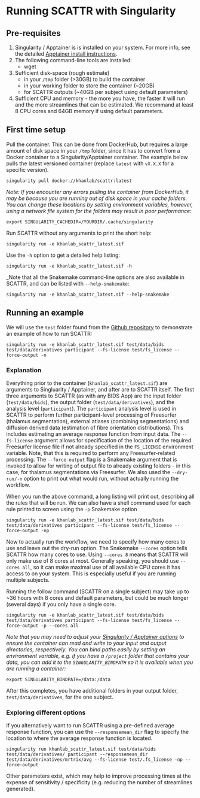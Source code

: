 # Running SCATTR with Singularity

## Pre-requisites
1. Singularity / Apptainer is is installed on your system. For more info, see
the detailed [Apptainer install instructions](https://apptainer.org/docs/admin/main/installation.html#install-from-pre-built-packages).
1. The following command-line tools are installed:
    * wget
1. Sufficient disk-space (rough estimate)
    * in your `/tmp` folder (>30GB) to build the container
    * in your working folder to store the container (~20GB)
    * for SCATTR outputs (~40GB per subject using default parameters)
1. Sufficient CPU and memory - the more you have, the faster it will run and 
the more streamlines that can be estimated. We recommand at least 8 CPU cores 
and 64GB memory if using default parameters.

## First time setup
Pull the container. This can be done from DockerHub, but requires a large 
amount of disk space in your `/tmp` folder, since it has to convert from a 
Docker container to a Singularity/Apptainer container. The example below pulls
the latest versioned container (replace `latest` with `vX.X.X` for a specific
version).

```
singularity pull docker://khanlab/scattr:latest
```
_Note: If you encounter any errors pulling the container from DockerHub, it may
be because you are running out of disk space in your cache folders. You can 
change these locations by setting environment variables, however, using a 
network file system for the folders may result in poor performance:_
```
export SINGULARITY_CACHEDIR=/YOURDIR/.cache/singularity
```


Run SCATTR without any arguments to print the short help:

```
singularity run -e khanlab_scattr_latest.sif
```

Use the `-h` option to get a detailed help listing:

```
singularity run -e khanlab_scattr_latest.sif -h
```

_Note that all the Snakemake command-line options are also available in SCATTR,
and can be listed with `--help-snakemake`:

```
singularity run -e khanlab_scattr_latest.sif --help-snakemake
```

## Running an example

We will use the `test` folder found from the 
[Github repository](https://github.com/khanlab/scattr/tree/main/test/) to
demonstrate an example of how to run SCATTR:

```
singularity run -e khanlab_scattr_latest.sif test/data/bids test/data/derivatives participant --fs-license test/fs_license --force-output -n
```

### Explanation

Everything prior to the container (`khanlab_scattr_latest.sif`) are arguments
to Singluarity / Apptainer, and after are to SCATTR itself. The first three arguments to 
SCATTR (as with any BIDS App) are the input folder (`test/data/bids`), the 
output folder (`test/data/derivatives`), and the analysis level (`participant`).
The `participant` analysis level is used in SCATTR to perform further 
participant-level processing of Freesurfer (thalamus segmentation), external 
atlases (combining segmentations) and diffusion derived data (estimation of 
fibre orientation distributions). This includes estimating an average response 
function from input data. The `--fs-license` argument allows for specification
of the location of the required Freesurfer license file if not already 
specified in the `FS_LICENSE` environment variable. Note, that this is
required to perform any Freesurfer-related processing. The `--force-output` 
flag is a Snakemake argument that is invoked to allow for writing of output file
to already existing folders - in this case, for thalamus segmentations via 
Freesurfer. We also used the `--dry-run/-n` option to print out what would run,
without actually running the workflow.

When you run the above command, a long listing will print out, describing all 
the rules that will be run. We can also have a shell command used for each rule
printed to screen using the `-p` Snakemake option

```
singularity run -e khanlab_scattr_latest.sif test/data/bids test/data/derivatives participant --fs-license test/fs_license --force-output -np
```

Now to actually run the workflow, we need to specify how many cores to use and 
leave out the dry-run option. The Snakemake `--cores` option tells SCATTR how
many cores to use. Using `--cores 8` means that SCATTR will only make use of 8 
cores at most. Generally speaking, you should use `--cores all`, so it can make 
maximal use of all available CPU cores it has access to on your system. This is 
especially useful if you are running multiple subjects.

Running the follow command (SCATTR on a single subject) may take up to ~36 hours
with 8 cores and default parameters, but could be much longer (several days) if 
you only have a single core.

```
singularity run -e khanlab_scattr_latest.sif test/data/bids test/data/derivatives participant --fs-license test/fs_license --force-output -p --cores all
```

_Note that you may need to adjust your 
[Singularity / Apptainer options](https://sylabs.io/guides/3.1/user-guide/cli/singularity_run.html) 
to ensure the container can read and write to your input and output directories, 
respectively. You can bind paths easily by setting an environment variable, 
e.g. if you have a `/project` folder that contains your data, you can add it to
the `SINGULARITY_BINDPATH` so it is available when you are running a container:_

```
export SINGULARITY_BINDPATH=/data:/data
```

After this completes, you have additional folders in your output folder,
`test/data/derivatives`, for the one subject.

### Exploring different options

If you alternatively want to run SCATTR using a pre-defined average response 
function, you can use the `--responsemean_dir` flag to specify the location to
where the average response function is located. 

```
singularity run khanlab_scattr_latest.sif test/data/bids test/data/derivatives/ participant --responsemean_dir test/data/derivatives/mrtrix/avg --fs-license test/.fs_license -np --force-output
```

Other parameters exist, which may help to improve processing times at the 
expense of sensitivity / specificity (e.g. reducing the number of streamlines 
generated).